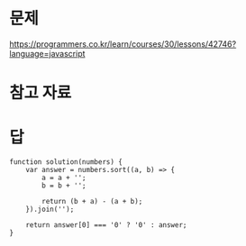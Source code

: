 # 문제
https://programmers.co.kr/learn/courses/30/lessons/42746?language=javascript

# 참고 자료

# 답
    function solution(numbers) {
        var answer = numbers.sort((a, b) => {
            a = a + '';
            b = b + '';

            return (b + a) - (a + b);
        }).join('');

        return answer[0] === '0' ? '0' : answer;
    }
